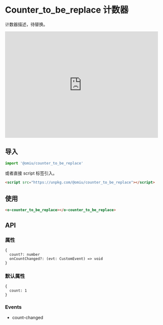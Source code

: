 # Counter_to_be_replace 计数器

计数器描述，待替换。

<iframe height="351" style="width: 100%;" scrolling="no" title="OMIU Counter_to_be_replace" src="https://codepen.io/omijs/embed/?height=351&theme-id=default&default-tab=html,result" frameborder="no" allowtransparency="true" allowfullscreen="true" loading="lazy">
  See the Pen <a href='https://codepen.io/omijs/pen/'>OMIU Checkbox</a> by OMI
  (<a href='https://codepen.io/omijs'>@omijs</a>) on <a href='https://codepen.io'>CodePen</a>.
</iframe>

## 导入

```js
import '@omiu/counter_to_be_replace'
```

或者直接 script 标签引入。

```html
<script src="https://unpkg.com/@omiu/counter_to_be_replace"></script>
```

## 使用

```html
<o-counter_to_be_replace></o-counter_to_be_replace>
```

## API

### 属性

```tsx
{
  count?: number
  onCountChanged?: (evt: CustomEvent) => void
}
```

### 默认属性

```tsx
{
  count: 1
}
```

### Events

- count-changed
